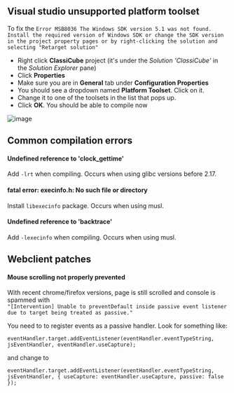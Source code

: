 Visual studio unsupported platform toolset
---------------------
To fix the ```Error MSB8036 The Windows SDK version 5.1 was not found. Install the required version of Windows SDK or change the SDK version in the project property pages or by right-clicking the solution and selecting "Retarget solution"```
* Right click **ClassiCube** project (it's under the *Solution 'ClassiCube'* in the *Solution Explorer* pane)
* Click **Properties**
* Make sure you are in **General** tab under **Configuration Properties**
* You should see a dropdown named **Platform Toolset**. Click on it.
* Change it to one of the toolsets in the list that pops up.
* Click **OK**. You should be able to compile now

![image](https://user-images.githubusercontent.com/6509348/60266950-727e4780-992c-11e9-98fb-85eb34959e93.png)

Common compilation errors
---------------------
#### Undefined reference to 'clock_gettime'
Add ```-lrt``` when compiling. Occurs when using glibc versions before 2.17.

#### fatal error: execinfo.h: No such file or directory
Install ```libexecinfo``` package. Occurs when using musl.

#### Undefined reference to 'backtrace'
Add ```-lexecinfo``` when compiling. Occurs when using musl.

Webclient patches
---------------------
#### Mouse scrolling not properly prevented
With recent chrome/firefox versions, page is still scrolled and console is spammed with\
```"[Intervention] Unable to preventDefault inside passive event listener due to target being treated as passive."```

You need to to register events as a passive handler. Look for something like:
```
eventHandler.target.addEventListener(eventHandler.eventTypeString, jsEventHandler, eventHandler.useCapture);
```
and change to 
```
eventHandler.target.addEventListener(eventHandler.eventTypeString, jsEventHandler, { useCapture: eventHandler.useCapture, passive: false });
```
